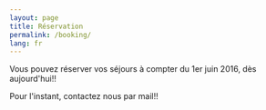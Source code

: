 ```yaml
---
layout: page
title: Réservation
permalink: /booking/
lang: fr
---
```



Vous pouvez réserver vos séjours à compter du 1er juin 2016, dès aujourd'hui!!

Pour l'instant, contactez nous par mail!!

